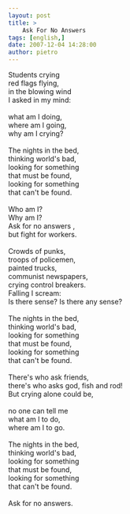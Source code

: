 ```yaml
---
layout: post
title: >
    Ask For No Answers
tags: [english,]
date: 2007-12-04 14:28:00
author: pietro
---
```

Students crying<br/>red flags flying,<br/>in the blowing wind<br/>I asked in my mind:<br/><br/>what am I doing,<br/>where am I going,<br/>why am I crying?<br/><br/>The nights in the bed,<br/>thinking world's bad,<br/>looking for something<br/>that must be found,<br/>looking for something<br/>that can't be found.<br/><br/>Who am I?<br/>Why am I?<br/>Ask for no answers ,<br/>but fight for workers.<br/><br/>Crowds of punks,<br/>troops of policemen,<br/>painted trucks,<br/>communist newspapers,<br/>crying control breakers.<br/>Falling I scream:<br/>Is there sense? Is there any sense?<br/><br/>The nights in the bed,<br/>thinking world's bad,<br/>looking for something<br/>that must be found,<br/>looking for something<br/>that can't be found.<br/><br/>There's who ask friends,<br/>there's who asks god, fish and rod!<br/>But crying alone could be,<br/><br/>no one can tell me<br/>what am I to do,<br/>where am I to go.<br/><br/>The nights in the bed,<br/>thinking world's bad,<br/>looking for something<br/>that must be found,<br/>looking for something<br/>that can't be found.<br/><br/>Ask for no answers.
